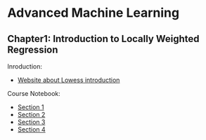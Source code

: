 # Advanced Machine Learning
## Chapter1: Introduction to Locally Weighted Regression 
Inroduction:  
- [Website about Lowess introduction](IntroToLowess.html)

Course Notebook:  
- [Section 1](DATA_441_Module_1_Section_1.ipynb)  
- [Section 2](DATA_441_Module_1_Section_1.ipynb)  
- [Section 3](DATA_441_Module_1_Section_1.ipynb)  
- [Section 4](DATA_441_Module_1_Section_1.ipynb)  
